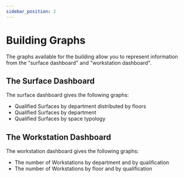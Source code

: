 ```yaml
---
sidebar_position: 2
---
```


# Building Graphs

The graphs available for the building allow you to represent information from the "surface dashboard" and "workstation dashboard".

## The Surface Dashboard

The surface dashboard gives the following graphs:

-   Qualified Surfaces by department distributed by floors 
-   Qualified Surfaces by department
-   Qualified Surfaces by space typology


## The Workstation Dashboard

The workstation dashboard gives the following graphs:

-   The number of Workstations by department and by qualification
-   The number of Workstations by floor and by qualification
